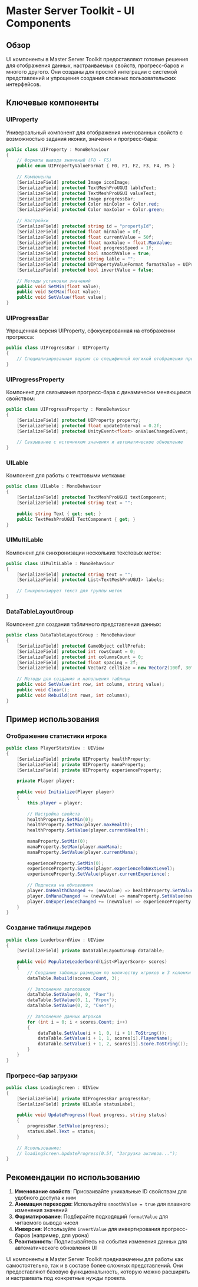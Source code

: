 # Master Server Toolkit - UI Components

## Обзор

UI компоненты в Master Server Toolkit предоставляют готовые решения для отображения данных, настраиваемых свойств, прогресс-баров и многого другого. Они созданы для простой интеграции с системой представлений и упрощения создания сложных пользовательских интерфейсов.

## Ключевые компоненты

### UIProperty

Универсальный компонент для отображения именованных свойств с возможностью задания иконки, значения и прогресс-бара:

```csharp
public class UIProperty : MonoBehaviour
{
    // Форматы вывода значений (F0 - F5)
    public enum UIPropertyValueFormat { F0, F1, F2, F3, F4, F5 }
    
    // Компоненты
    [SerializeField] protected Image iconImage;
    [SerializeField] protected TextMeshProUGUI lableText;
    [SerializeField] protected TextMeshProUGUI valueText;
    [SerializeField] protected Image progressBar;
    [SerializeField] protected Color minColor = Color.red;
    [SerializeField] protected Color maxColor = Color.green;
    
    // Настройки
    [SerializeField] protected string id = "propertyId";
    [SerializeField] protected float minValue = 0f;
    [SerializeField] protected float currentValue = 50f;
    [SerializeField] protected float maxValue = float.MaxValue;
    [SerializeField] protected float progressSpeed = 1f;
    [SerializeField] protected bool smoothValue = true;
    [SerializeField] protected string lable = "";
    [SerializeField] protected UIPropertyValueFormat formatValue = UIPropertyValueFormat.F1;
    [SerializeField] protected bool invertValue = false;
    
    // Методы установки значений
    public void SetMin(float value);
    public void SetMax(float value);
    public void SetValue(float value);
}
```

### UIProgressBar

Упрощенная версия UIProperty, сфокусированная на отображении прогресса:

```csharp
public class UIProgressBar : UIProperty
{
    // Специализированная версия со специфичной логикой отображения прогресса
}
```

### UIProgressProperty

Компонент для связывания прогресс-бара с динамически меняющимся свойством:

```csharp
public class UIProgressProperty : MonoBehaviour
{
    [SerializeField] protected UIProperty property;
    [SerializeField] protected float updateInterval = 0.2f;
    [SerializeField] protected UnityEvent<float> onValueChangedEvent;
    
    // Связывание с источником значения и автоматическое обновление
}
```

### UILable

Компонент для работы с текстовыми метками:

```csharp
public class UILable : MonoBehaviour
{
    [SerializeField] protected TextMeshProUGUI textComponent;
    [SerializeField] protected string text = "";
    
    public string Text { get; set; }
    public TextMeshProUGUI TextComponent { get; }
}
```

### UIMultiLable

Компонент для синхронизации нескольких текстовых меток:

```csharp
public class UIMultiLable : MonoBehaviour
{
    [SerializeField] protected string text = "";
    [SerializeField] protected List<TextMeshProUGUI> labels;
    
    // Синхронизирует текст для группы меток
}
```

### DataTableLayoutGroup

Компонент для создания табличного представления данных:

```csharp
public class DataTableLayoutGroup : MonoBehaviour
{
    [SerializeField] protected GameObject cellPrefab;
    [SerializeField] protected int rowsCount = 0;
    [SerializeField] protected int columnsCount = 0;
    [SerializeField] protected float spacing = 2f;
    [SerializeField] protected Vector2 cellSize = new Vector2(100f, 30f);
    
    // Методы для создания и наполнения таблицы
    public void SetValue(int row, int column, string value);
    public void Clear();
    public void Rebuild(int rows, int columns);
}
```

## Пример использования

### Отображение статистики игрока

```csharp
public class PlayerStatsView : UIView
{
    [SerializeField] private UIProperty healthProperty;
    [SerializeField] private UIProperty manaProperty;
    [SerializeField] private UIProperty experienceProperty;
    
    private Player player;
    
    public void Initialize(Player player)
    {
        this.player = player;
        
        // Настройка свойств
        healthProperty.SetMin(0);
        healthProperty.SetMax(player.maxHealth);
        healthProperty.SetValue(player.currentHealth);
        
        manaProperty.SetMin(0);
        manaProperty.SetMax(player.maxMana);
        manaProperty.SetValue(player.currentMana);
        
        experienceProperty.SetMin(0);
        experienceProperty.SetMax(player.experienceToNextLevel);
        experienceProperty.SetValue(player.currentExperience);
        
        // Подписка на обновления
        player.OnHealthChanged += (newValue) => healthProperty.SetValue(newValue);
        player.OnManaChanged += (newValue) => manaProperty.SetValue(newValue);
        player.OnExperienceChanged += (newValue) => experienceProperty.SetValue(newValue);
    }
}
```

### Создание таблицы лидеров

```csharp
public class LeaderboardView : UIView
{
    [SerializeField] private DataTableLayoutGroup dataTable;
    
    public void PopulateLeaderboard(List<PlayerScore> scores)
    {
        // Создание таблицы размером по количеству игроков и 3 колонки
        dataTable.Rebuild(scores.Count, 3);
        
        // Заполнение заголовков
        dataTable.SetValue(0, 0, "Ранг");
        dataTable.SetValue(0, 1, "Игрок");
        dataTable.SetValue(0, 2, "Счет");
        
        // Заполнение данных игроков
        for (int i = 0; i < scores.Count; i++)
        {
            dataTable.SetValue(i + 1, 0, (i + 1).ToString());
            dataTable.SetValue(i + 1, 1, scores[i].PlayerName);
            dataTable.SetValue(i + 1, 2, scores[i].Score.ToString());
        }
    }
}
```

### Прогресс-бар загрузки

```csharp
public class LoadingScreen : UIView
{
    [SerializeField] private UIProgressBar progressBar;
    [SerializeField] private UILable statusLabel;
    
    public void UpdateProgress(float progress, string status)
    {
        progressBar.SetValue(progress);
        statusLabel.Text = status;
    }
    
    // Использование:
    // loadingScreen.UpdateProgress(0.5f, "Загрузка активов...");
}
```

## Рекомендации по использованию

1. **Именование свойств**: Присваивайте уникальные ID свойствам для удобного доступа к ним
2. **Анимация переходов**: Используйте `smoothValue = true` для плавного изменения значений
3. **Форматирование**: Подбирайте подходящий `formatValue` для читаемого вывода чисел
4. **Инверсия**: Используйте `invertValue` для инвертирования прогресс-баров (например, для урона)
5. **Реактивность**: Подписывайтесь на события изменения данных для автоматического обновления UI

UI компоненты в Master Server Toolkit предназначены для работы как самостоятельно, так и в составе более сложных представлений. Они предоставляют базовую функциональность, которую можно расширять и настраивать под конкретные нужды проекта.